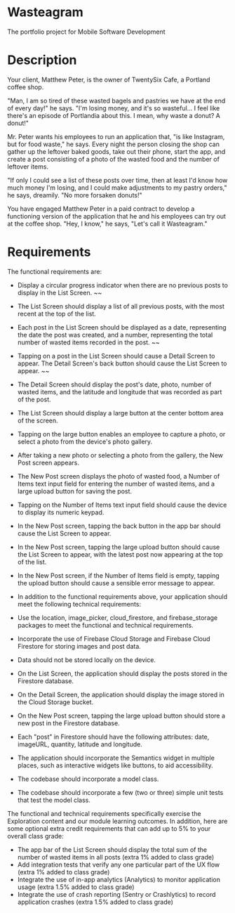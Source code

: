 # Wasteagram

The portfolio project for Mobile Software Development

# Description
Your client, Matthew Peter, is the owner of TwentySix Cafe, a Portland coffee shop.

"Man, I am so tired of these wasted bagels and pastries we have at the end of every day!" he says. "I'm losing money, and it's so wasteful... I feel like there's an episode of Portlandia about this. I mean, why waste a donut? A donut!"

Mr. Peter wants his employees to run an application that, "is like Instagram, but for food waste," he says. Every night the person closing the shop can gather up the leftover baked goods, take out their phone, start the app, and create a post consisting of a photo of the wasted food and the number of leftover items.

"If only I could see a list of these posts over time, then at least I'd know how much money I'm losing, and I could make adjustments to my pastry orders," he says, dreamily. "No more forsaken donuts!"

You have engaged Matthew Peter in a paid contract to develop a functioning version of the application that he and his employees can try out at the coffee shop. "Hey, I know," he says, "Let's call it Wasteagram."

# Requirements
The functional requirements are:

* Display a circular progress indicator when there are no previous posts to display in the List Screen. ~~
* The List Screen should display a list of all previous posts, with the most recent at the top of the list.
* Each post in the List Screen should be displayed as a date, representing the date the post was created, and a number, representing the total number of wasted items recorded in the post. ~~
* Tapping on a post in the List Screen should cause a Detail Screen to appear. The Detail Screen's back button should cause the List Screen to appear. ~~
* The Detail Screen should display the post's date, photo, number of wasted items, and the latitude and longitude that was recorded as part of the post.
* The List Screen should display a large button at the center bottom area of the screen.
* Tapping on the large button enables an employee to capture a photo, or select a photo from the device's photo gallery.
* After taking a new photo or selecting a photo from the gallery, the New Post screen appears.
* The New Post screen displays the photo of wasted food, a Number of Items text input field for entering the number of wasted items, and a large upload button for saving the post.
* Tapping on the Number of Items text input field should cause the device to display its numeric keypad.
* In the New Post screen, tapping the back button in the app bar should cause the List Screen to appear.
* In the New Post screen, tapping the large upload button should cause the List Screen to appear, with the latest post now appearing at the top of the list.
* In the New Post screen, if the Number of Items field is empty, tapping the upload button should cause a sensible error message to appear.
* In addition to the functional requirements above, your application should meet the following technical requirements:

* Use the location, image_picker, cloud_firestore, and firebase_storage packages to meet the functional and technical requirements.
* Incorporate the use of Firebase Cloud Storage and Firebase Cloud Firestore for storing images and post data.
* Data should not be stored locally on the device.
* On the List Screen, the application should display the posts stored in the Firestore database.
* On the Detail Screen, the application should display the image stored in the Cloud Storage bucket.
* On the New Post screen, tapping the large upload button should store a new post in the Firestore database.
* Each "post" in Firestore should have the following attributes: date, imageURL, quantity, latitude and longitude.
* The application should incorporate the Semantics widget in multiple places, such as interactive widgets like buttons, to aid accessibility.
* The codebase should incorporate a model class.
* The codebase should incorporate a few (two or three) simple unit tests that test the model class.

The functional and technical requirements specifically exercise the Exploration content and our module learning outcomes. In addition, here are some optional extra credit requirements that can add up to 5% to your overall class grade:

* The app bar of the List Screen should display the total sum of the number of wasted items in all posts (extra 1% added to class grade)
* Add integration tests that verify any one particular part of the UX flow (extra 1% added to class grade)
* Integrate the use of in-app analytics (Analytics) to monitor application usage (extra 1.5% added to class grade)
* Integrate the use of crash reporting (Sentry or Crashlytics) to record application crashes (extra 1.5% added to class grade)
